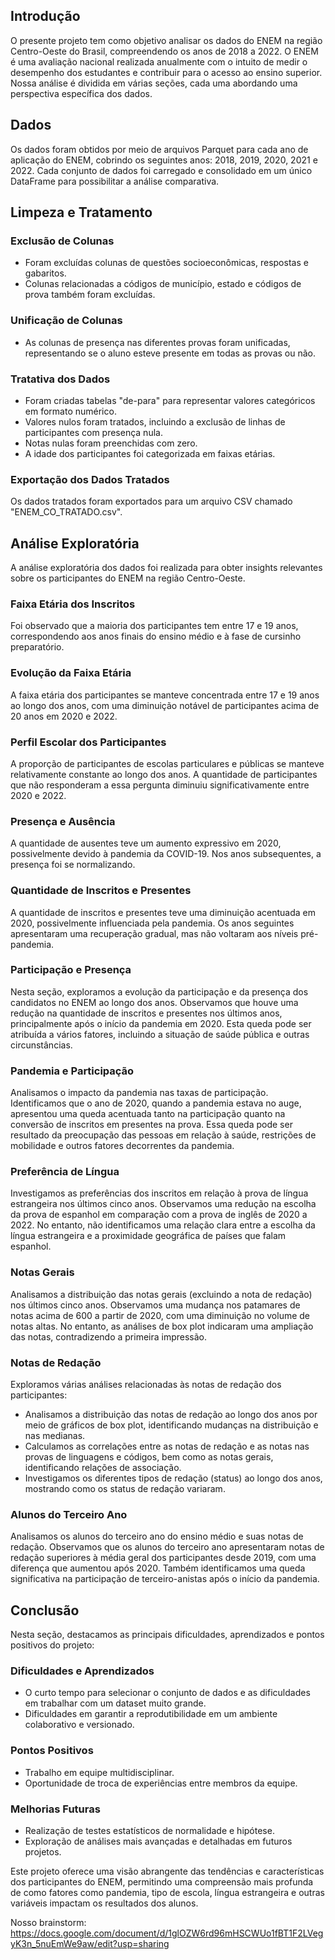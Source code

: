 ## Introdução

O presente projeto tem como objetivo analisar os dados do ENEM na região Centro-Oeste do Brasil, compreendendo os anos de 2018 a 2022. O ENEM é uma avaliação nacional realizada anualmente com o intuito de medir o desempenho dos estudantes e contribuir para o acesso ao ensino superior. Nossa análise é dividida em várias seções, cada uma abordando uma perspectiva específica dos dados.

## Dados

Os dados foram obtidos por meio de arquivos Parquet para cada ano de aplicação do ENEM, cobrindo os seguintes anos: 2018, 2019, 2020, 2021 e 2022. Cada conjunto de dados foi carregado e consolidado em um único DataFrame para possibilitar a análise comparativa.

## Limpeza e Tratamento

### Exclusão de Colunas

- Foram excluídas colunas de questões socioeconômicas, respostas e gabaritos.
- Colunas relacionadas a códigos de município, estado e códigos de prova também foram excluídas.

### Unificação de Colunas

- As colunas de presença nas diferentes provas foram unificadas, representando se o aluno esteve presente em todas as provas ou não.

### Tratativa dos Dados

- Foram criadas tabelas "de-para" para representar valores categóricos em formato numérico.
- Valores nulos foram tratados, incluindo a exclusão de linhas de participantes com presença nula.
- Notas nulas foram preenchidas com zero.
- A idade dos participantes foi categorizada em faixas etárias.

### Exportação dos Dados Tratados

Os dados tratados foram exportados para um arquivo CSV chamado "ENEM_CO_TRATADO.csv".

## Análise Exploratória

A análise exploratória dos dados foi realizada para obter insights relevantes sobre os participantes do ENEM na região Centro-Oeste.

### Faixa Etária dos Inscritos

Foi observado que a maioria dos participantes tem entre 17 e 19 anos, correspondendo aos anos finais do ensino médio e à fase de cursinho preparatório.

### Evolução da Faixa Etária

A faixa etária dos participantes se manteve concentrada entre 17 e 19 anos ao longo dos anos, com uma diminuição notável de participantes acima de 20 anos em 2020 e 2022.

### Perfil Escolar dos Participantes

A proporção de participantes de escolas particulares e públicas se manteve relativamente constante ao longo dos anos. A quantidade de participantes que não responderam a essa pergunta diminuiu significativamente entre 2020 e 2022.

### Presença e Ausência

A quantidade de ausentes teve um aumento expressivo em 2020, possivelmente devido à pandemia da COVID-19. Nos anos subsequentes, a presença foi se normalizando.

### Quantidade de Inscritos e Presentes

A quantidade de inscritos e presentes teve uma diminuição acentuada em 2020, possivelmente influenciada pela pandemia. Os anos seguintes apresentaram uma recuperação gradual, mas não voltaram aos níveis pré-pandemia.


### Participação e Presença

Nesta seção, exploramos a evolução da participação e da presença dos candidatos no ENEM ao longo dos anos. Observamos que houve uma redução na quantidade de inscritos e presentes nos últimos anos, principalmente após o início da pandemia em 2020. Esta queda pode ser atribuída a vários fatores, incluindo a situação de saúde pública e outras circunstâncias.

### Pandemia e Participação

Analisamos o impacto da pandemia nas taxas de participação. Identificamos que o ano de 2020, quando a pandemia estava no auge, apresentou uma queda acentuada tanto na participação quanto na conversão de inscritos em presentes na prova. Essa queda pode ser resultado da preocupação das pessoas em relação à saúde, restrições de mobilidade e outros fatores decorrentes da pandemia.

### Preferência de Língua

Investigamos as preferências dos inscritos em relação à prova de língua estrangeira nos últimos cinco anos. Observamos uma redução na escolha da prova de espanhol em comparação com a prova de inglês de 2020 a 2022. No entanto, não identificamos uma relação clara entre a escolha da língua estrangeira e a proximidade geográfica de países que falam espanhol.

### Notas Gerais

Analisamos a distribuição das notas gerais (excluindo a nota de redação) nos últimos cinco anos. Observamos uma mudança nos patamares de notas acima de 600 a partir de 2020, com uma diminuição no volume de notas altas. No entanto, as análises de box plot indicaram uma ampliação das notas, contradizendo a primeira impressão.

### Notas de Redação

Exploramos várias análises relacionadas às notas de redação dos participantes:

- Analisamos a distribuição das notas de redação ao longo dos anos por meio de gráficos de box plot, identificando mudanças na distribuição e nas medianas.
- Calculamos as correlações entre as notas de redação e as notas nas provas de linguagens e códigos, bem como as notas gerais, identificando relações de associação.
- Investigamos os diferentes tipos de redação (status) ao longo dos anos, mostrando como os status de redação variaram.

### Alunos do Terceiro Ano

Analisamos os alunos do terceiro ano do ensino médio e suas notas de redação. Observamos que os alunos do terceiro ano apresentaram notas de redação superiores à média geral dos participantes desde 2019, com uma diferença que aumentou após 2020. Também identificamos uma queda significativa na participação de terceiro-anistas após o início da pandemia.

##  Conclusão

Nesta seção, destacamos as principais dificuldades, aprendizados e pontos positivos do projeto:

### Dificuldades e Aprendizados

- O curto tempo para selecionar o conjunto de dados e as dificuldades em trabalhar com um dataset muito grande.
- Dificuldades em garantir a reprodutibilidade em um ambiente colaborativo e versionado.

### Pontos Positivos

- Trabalho em equipe multidisciplinar.
- Oportunidade de troca de experiências entre membros da equipe.

### Melhorias Futuras

- Realização de testes estatísticos de normalidade e hipótese.
- Exploração de análises mais avançadas e detalhadas em futuros projetos.

Este projeto oferece uma visão abrangente das tendências e características dos participantes do ENEM, permitindo uma compreensão mais profunda de como fatores como pandemia, tipo de escola, língua estrangeira e outras variáveis impactam os resultados dos alunos.

Nosso brainstorm: https://docs.google.com/document/d/1glOZW6rd96mHSCWUo1fBT1F2LVegyK3n_5nuEmWe9aw/edit?usp=sharing